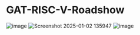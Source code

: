 # GAT-RISC-V-Roadshow
![image](https://github.com/user-attachments/assets/9bf6eee6-3965-4842-91e3-28658e601051)
![Screenshot 2025-01-02 135947](https://github.com/user-attachments/assets/1dcee6d8-5260-4aee-a8a7-5273169a1a07)
![image](https://github.com/user-attachments/assets/8bce9ae1-1dc9-4cc8-bbce-be53508af6cb)
